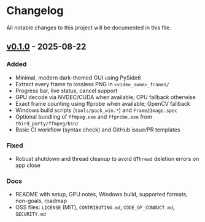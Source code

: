 # Changelog

All notable changes to this project will be documented in this file.

## [v0.1.0] - 2025-08-22
### Added
- Minimal, modern dark-themed GUI using PySide6
- Extract every frame to lossless PNG in `<video_name>_frames/`
- Progress bar, live status, cancel support
- GPU decode via NVDEC/CUDA when available; CPU fallback otherwise
- Exact frame counting using ffprobe when available; OpenCV fallback
- Windows build scripts (`tools/pack_win.*`) and `Frame2Image.spec`
- Optional bundling of `ffmpeg.exe` and `ffprobe.exe` from `third_party/ffmpeg/bin/`
- Basic CI workflow (syntax check) and GitHub issue/PR templates

### Fixed
- Robust shutdown and thread cleanup to avoid `QThread` deletion errors on app close

### Docs
- README with setup, GPU notes, Windows build, supported formats, non-goals, roadmap
- OSS files: `LICENSE` (MIT), `CONTRIBUTING.md`, `CODE_OF_CONDUCT.md`, `SECURITY.md`

[v0.1.0]: https://github.com/ElfyDelphi/Frame2Image/releases/tag/v0.1.0
